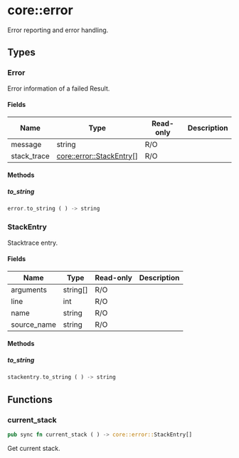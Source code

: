 # core::error

Error reporting and error handling.


## Types


### Error

Error information of a failed Result.


#### Fields

| Name        | Type                                                             | Read-only | Description |
| ----------- | ---------------------------------------------------------------- | --------- | ----------- |
| message     | string                                                           | R/O       |             |
| stack_trace | [core::error::StackEntry](/reference/core/error.md#stackentry)[] | R/O       |             |


#### Methods

##### to_string

```rust
error.to_string ( ) -> string
```



### StackEntry

Stacktrace entry.


#### Fields

| Name        | Type     | Read-only | Description |
| ----------- | -------- | --------- | ----------- |
| arguments   | string[] | R/O       |             |
| line        | int      | R/O       |             |
| name        | string   | R/O       |             |
| source_name | string   | R/O       |             |


#### Methods

##### to_string

```rust
stackentry.to_string ( ) -> string
```



## Functions


### current_stack

```rust
pub sync fn current_stack ( ) -> core::error::StackEntry[]
```

Get current stack.

